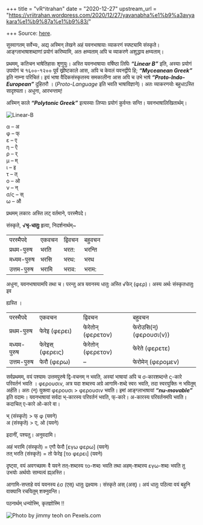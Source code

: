 +++
title = "vR^itrahan"
date = "2020-12-27"
upstream_url = "https://vriitrahan.wordpress.com/2020/12/27/yavanabha%e1%b9%a3avyakara%e1%b9%87a%e1%b9%83/"

+++
Source: [here](https://vriitrahan.wordpress.com/2020/12/27/yavanabha%e1%b9%a3avyakara%e1%b9%87a%e1%b9%83/).

सुस्वागतम् सर्वेभ्यः, अद्य अस्मिन् लेखने अहं यवनभाषायाः व्याकरणं
स्पष्ट्यामि संस्कृते। आङ्ग्लाभाषाशब्दाणां प्रयोगं करिष्यामि, अतः
क्षम्यताम् अपि च व्याकरणे अशुद्धाय क्षम्यताम्।

प्रथमम्, कतिचन भाषेतिहासः शृणुयुः। अस्ति यवनभाषायाः वर्षिष्ठा लिपिः
***“Linear B”*** इति, अस्याः प्रयोगं उपयोगं च १६००-१२०० पूर्वं
ख्रीष्टकाले आस, अपि च केवलं यवनद्वीपे हि; ***“Myceanean Greek”*** इति
नाम्ना परिचितं। इयं भाषा वैदिकसंस्कृतस्य समकालीना आस अपि च उभे भाषे
***“Proto-Indo-European”*** दुहितरौ । (*Proto-Language* इति भवति
भाषाविज्ञाने)। अतः व्याकरणयोः बहुधाऽस्ति सादृश्यता। अधुना, आरभन्ताम्!  
  
अस्मिन् काले ***“Polytonic Greek”*** इत्यस्याः लिप्याः प्रयोगं कुर्वन्तः
सन्ति। यवनभाषालिखितार्थम्।

![**Linear-B**](https://upload.wikimedia.org/wikipedia/commons/5/55/NAMA_Linear_B_tablet_of_Pylos.jpg)

α – अ  
φ – फ्  
ε – ए  
η – ऐ  
ρ – र्  
μ – म्  
ι – इ  
τ – त्  
ο – ओ  
ν – न्  
σ/ς – स्  
ω – औ

प्रथमम् लकारः अस्ति लट् वर्तमाने, परस्मैपदे।

संस्कृते, **√भृ-धातुः** हृत्वा, निदर्शनार्थम्\~

|             |       |         |        |
|-------------|-------|---------|--------|
| परस्मैपदे   | एकवचन | द्विवचन | बहुवचन |
| प्रथम-पुरुष | भरति  | भरत:    | भरन्ति |
| मध्यम-पुरुष | भरसि  | भरथ:    | भरथ    |
| उत्तम-पुरुष | भरामि | भराव:   | भराम:  |

अधुना, यवनभाषायामपि तथा च। परन्तु अत्र यवनस्य धातुः अस्ति √फेर् (φερ)।
अस्य अर्थः संस्कृतधातुः इव

ह्यस्ति ।

|             |                  |                    |                          |
|-------------|------------------|--------------------|--------------------------|
| परस्मैपदे   | एकवचन            | द्विवचन            | बहुवचन                   |
| प्रथम-पुरुष | फेरेइ (φερει)    | फेरेतोन् (φερετον) | फेरोउसि(न्) (φερουσι(ν)) |
| मध्यम-पुरुष | फेरेइस् (φερεις) | फेरेतोन् (φερετον) | फेरेते (φερετε)          |
| उत्तम-पुरुष | फेरौ (φερω)      | –                  | फेरोमेन् (φερομεν)       |

सर्वप्रथमम्, वयं पश्यामः उत्तमपुरुषे द्वि-वचनम् न भवति, अस्यां भाषायां
अपि च σ-कारशब्दन्ते ς-कारे परिवर्तनं भवति । φερουσιν, अत्र यदा शब्दस्य
अग्रे आगामि-शब्दे स्वरः भवति, तदा स्वरयुक्तिः न भवितुम् अर्हति। अतः (न्)
युक्त्वा φερουσι \> φερουσιν भवति। इमां आङ्ग्लाभाषायां
***“nu-movable”*** इति वदामः। यवनभाषायां सर्वदा भ्-कारस्य परिवर्तनं
भवति, फ्-कारे। अ-कारस्य परिवर्तनमपि भवति। कदाचित् ए-कारे ओ-कारे वा।

भ् (संस्कृते) \> फ् φ (यवने)  
अ (संस्कृते) \> ए, ओ (यवने)

इदानीं, पश्यतु। अनुवदामि।

अहं भरामि (संस्कृते) = एगौ फेरौ \[εγω φερω\] (यवने)  
तत् भरति (संस्कृते) = तो फेरेइ \[το φερει\] (यवने)

दृष्ट्वा, वयं अवगच्छामः वै यवने तत्-शब्दस्य το-शब्दः भवति तथा
अहम्-शब्दस्य εγω-शब्दः भवति तु उभयोः अर्थयोः साम्यत्वं ह्य्अस्ति।

आगामि-सप्ताहे वयं यवनस्य ἐσ (एस्) धातुः द्रक्ष्यामः। संस्कृते अस् (अस्)।
अयं धातुः पठित्वा वयं बहुनि वाक्यानि रचयितुम् शक्नुवन्ति।

पठनार्थम् धन्योस्मि, कृतज्ञोस्मि !!

![Photo by jimmy teoh on
[Pexels.com](https://www.pexels.com/photo/parthenon-greece-landmark-951531/)](https://vriitrahan.files.wordpress.com/2020/12/pexels-photo-951531.jpeg)

